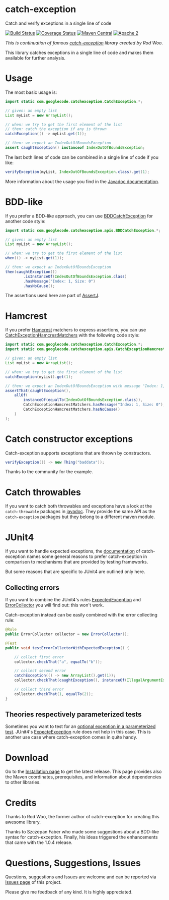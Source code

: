 # catch-exception

Catch and verify exceptions in a single line of code

[![Build Status](https://travis-ci.org/Codearte/catch-exception.svg)](https://travis-ci.org/Codearte/catch-exception) [![Coverage Status](https://img.shields.io/coveralls/Codearte/catch-exception.svg)](https://coveralls.io/r/Codearte/catch-exception?branch=master) [![Maven Central](https://maven-badges.herokuapp.com/maven-central/eu.codearte.catch-exception/catch-exception/badge.svg)](https://maven-badges.herokuapp.com/maven-central/eu.codearte.catch-exception/catch-exception) [![Apache 2](http://img.shields.io/badge/license-Apache%202-red.svg)](http://www.apache.org/licenses/LICENSE-2.0)


*This is continuation of famous [catch-exception](https://code.google.com/p/catch-exception/) library created
by Rod Woo*.

This library catches exceptions in a single line of code and makes them available for further analysis.

# Usage
The most basic usage is:

```java
import static com.googlecode.catchexception.CatchException.*;

// given: an empty list
List myList = new ArrayList();

// when: we try to get the first element of the list
// then: catch the exception if any is thrown
catchException(() -> myList.get(1));

// then: we expect an IndexOutOfBoundsException
assert caughtException() instanceof IndexOutOfBoundsException;
```

The last both lines of code can be combined in a single line of code if you like:

```java
verifyException(myList, IndexOutOfBoundsException.class).get(1);
```
More information about the usage you find in the [Javadoc documentation](http://codearte.github.io/catch-exception/apidocs/overview-summary.html).

# BDD-like
If you prefer a BDD-like approach, you can use [BDDCatchException](http://codearte.github.io/catch-exception/apidocs/com/googlecode/catchexception/apis/CatchExceptionBdd.html) for another code style:

```java
import static com.googlecode.catchexception.apis.BDDCatchException.*;

// given: an empty list
List myList = new ArrayList();

// when: we try to get the first element of the list
when(() -> myList.get(1));

// then: we expect an IndexOutOfBoundsException
then(caughtException())
        .isInstanceOf(IndexOutOfBoundsException.class)
        .hasMessage("Index: 1, Size: 0")
        .hasNoCause();
```
The assertions used here are part of [AssertJ](http://joel-costigliola.github.io/assertj/).

# Hamcrest
If you prefer [Hamcrest](http://hamcrest.org/JavaHamcrest/) matchers to express assertions, you can use [CatchExceptionHamcrestMatchers](http://codearte.github.io/catch-exception/apidocs/com/googlecode/catchexception/apis/CatchExceptionHamcrestMatchers.html) with the following code style:

```java
import static com.googlecode.catchexception.CatchException.*;
import static com.googlecode.catchexception.apis.CatchExceptionHamcrestMatchers.*;

// given: an empty list
List myList = new ArrayList();

// when: we try to get the first element of the list
catchException(myList).get(1);

// then: we expect an IndexOutOfBoundsException with message "Index: 1, Size: 0"
assertThat(caughtException(),
    allOf(
        instanceOf(equalTo(IndexOutOfBoundsException.class)),
        CatchExceptionHamcrestMatchers.hasMessage("Index: 1, Size: 0"),
        CatchExceptionHamcrestMatchers.hasNoCause()
    )
);
```

# Catch constructor exceptions
Catch-exception supports exceptions that are thrown by constructors. 

```java
verifyException(() -> new Thing("baddata"));
```

Thanks to the community for the example.

# Catch throwables
If you want to catch both throwables and exceptions have a look at the `catch-throwable` packages in [javadoc](http://codearte.github.io/catch-exception/apidocs/index.html?overview-summary.html). They provide the same API as the `catch-exception` packages but they belong to a different maven module.

# JUnit4
If you want to handle expected exceptions, the [documentation](http://codearte.github.io/catch-exception/apidocs/com/googlecode/catchexception/CatchException.html) of catch-exception names some general reasons to prefer catch-exception in comparison to mechanisms that are provided by testing frameworks.

But some reasons that are specific to JUnit4 are outlined only here.

## Collecting errors
If you want to combine the JUnit4's rules [ExpectedException](http://kentbeck.github.com/junit/javadoc/latest/org/junit/rules/ExpectedException.html) and [ErrorCollector](http://kentbeck.github.com/junit/javadoc/latest/org/junit/rules/ErrorCollector.html) you will find out: this won't work.

Catch-exception instead can be easily combined with the error collecting rule:

```java
@Rule
public ErrorCollector collector = new ErrorCollector();

@Test
public void testErrorCollectorWithExpectedException() {

    // collect first error
    collector.checkThat("a", equalTo("b"));

    // collect second error
    catchException(() -> new ArrayList().get(1));
    collector.checkThat(caughtException(), instanceOf(IllegalArgumentException.class));

    // collect third error
    collector.checkThat(1, equalTo(2));
}
```
## Theories respectively parameterized tests
Sometimes you want to test for an [optional exception in a parameterized test](http://stackoverflow.com/questions/7275859/testing-for-optional-exception-in-parameterized-junit-4-test?rq=1). JUnit4's [ExpecteException](http://kentbeck.github.com/junit/javadoc/latest/org/junit/rules/ExpectedException.html) rule does not help in this case. This is another use case where catch-exception comes in quite handy.

# Download
Go to the [Installation page](https://github.com/Codearte/catch-exception/wiki/Installation) to get the latest release. This page provides also the Maven coordinates, prerequisites, and information about dependencies to other libraries.

# Credits
Thanks to Rod Woo, the former author of catch-exception for creating this awesome library.

Thanks to Szczepan Faber who made some suggestions about a BDD-like syntax for catch-exception. Finally, his ideas triggered the enhancements that came with the 1.0.4 release.

# Questions, Suggestions, Issues
Questions, suggestions and Issues are welcome and can be reported via [Issues page](https://github.com/Codearte/catch-exception/issues) of this project.

Please give me feedback of any kind. It is highly appreciated.

